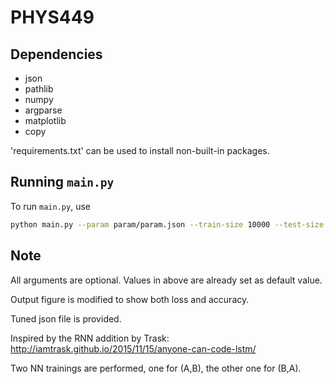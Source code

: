 # PHYS449

## Dependencies

- json
- pathlib
- numpy
- argparse
- matplotlib
- copy

'requirements.txt' can be used to install non-built-in packages.

## Running `main.py`

To run `main.py`, use

```sh
python main.py --param param/param.json --train-size 10000 --test-size 100 --seed 8888 --res-path results
```

## Note
All arguments are optional. Values in above are already set as default value.

Output figure is modified to show both loss and accuracy.

Tuned json file is provided.

Inspired by the RNN addition by Trask: http://iamtrask.github.io/2015/11/15/anyone-can-code-lstm/

Two NN trainings are performed, one for (A,B), the other one for (B,A).